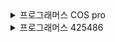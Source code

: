 <details>
<summary>프로그래머스 COS pro </summary>
<div markdown="1">

[프로그래머스COSPRO1급C++모의고사](https://programmers.co.kr/learn/courses/11114/lessons/70744)

```cpp

```



</div>
</details>




<details>
<summary>프로그래머스 425486</summary>
<div markdown="1">

[출처](https://programmers.co.kr/learn/courses/30/lessons/42586)
```python
import math
def solution(progresses, speeds):
    stack = []
    answer = []
    for progress, speed in zip(progresses, speeds):
        duringTime = math.ceil((100 - progress) / speed)
        stack.append(duringTime)
    top = stack[0]
    count = 0
    idx = 0
    answer.append(0)
    for val in stack:
        if top < val:
            top = val
            idx += 1
            answer.append(1)
        else:
            answer[idx] += 1
    return answer
```

</div>
</details>
